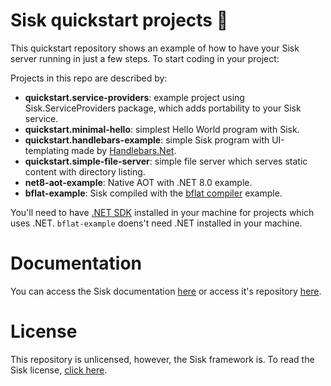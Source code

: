 # Sisk quickstart projects 🚀

This quickstart repository shows an example of how to have your Sisk server running in just a few steps. To start coding in your project:

Projects in this repo are described by:
- **quickstart.service-providers**: example project using Sisk.ServiceProviders package, which adds portability to your Sisk service.
- **quickstart.minimal-hello**: simplest Hello World program with Sisk.
- **quickstart.handlebars-example**: simple Sisk program with UI-templating made by [Handlebars.Net](https://github.com/Handlebars-Net/Handlebars.Net).
- **quickstart.simple-file-server**: simple file server which serves static content with directory listing.
- **net8-aot-example**: Native AOT with .NET 8.0 example.
- **bflat-example**: Sisk compiled with the [bflat compiler](https://github.com/bflattened/bflat) example.

You'll need to have [.NET SDK](https://dotnet.microsoft.com/en-us/download/dotnet/) installed in your machine for projects which uses .NET. `bflat-example` doens't need .NET installed in your machine.

# Documentation

You can access the Sisk documentation [here](https://sisk.proj.pw/) or access it's repository [here](https://github.com/sisk-http/docs).

# License

This repository is unlicensed, however, the Sisk framework is. To read the Sisk license, [click here](https://github.com/sisk-http/core/blob/main/LICENSE.txt).